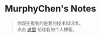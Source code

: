 # MurphyChen's Notes

<!-- <a href="#/"><img src="https://cdn.jsdelivr.net/gh/hacker-c/Picture-Bed@main/avatar.jpg" alt="logo" style="zoom: 12%;"/></a> -->

> 你现在看到的是我的技术知识库。<br>
> 点击 [这里](https://blog.mphy.top) 前往我的个人博客。
